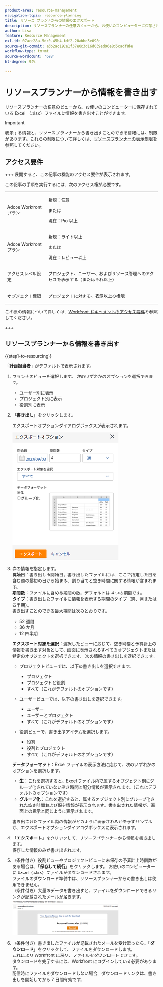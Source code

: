 ```yaml
---
product-area: resource-management
navigation-topic: resource-planning
title: リソース プランナからの情報のエクスポート
description: リソースプランナーの任意のビューから、お使いのコンピューターに保存されている Excel （.xlsx）ファイルに情報を書き出すことができます。
author: Lisa
feature: Resource Management
exl-id: 07acd28a-5dc0-45b4-bdf2-20abbd5e098c
source-git-commit: a3b2ac192e1f37e0c3d16d059ed96e8d5cadf8be
workflow-type: tm+mt
source-wordcount: '628'
ht-degree: 94%

---
```


# リソースプランナーから情報を書き出す

リソースプランナーの任意のビューから、お使いのコンピューターに保存されている Excel （.xlsx）ファイルに情報を書き出すことができます。

>[!IMPORTANT]
>
>表示する情報と、リソースプランナーから書き出すことのできる情報には、制限があります。これらの制限について詳しくは、[リソースプランナーの表示制限](../../resource-mgmt/resource-planning/resource-planner-display-limitations.md)を参照してください。

## アクセス要件

+++ 展開すると、この記事の機能のアクセス要件が表示されます。

この記事の手順を実行するには、次のアクセス権が必要です。

<table style="table-layout:auto"> 
 <col> 
 <col> 
 <tbody> 
  <tr> 
   <td role="rowheader">Adobe Workfront プラン</td> 
   <td><p>新規：任意</p>
       <p>または</p>
       <p>現在：Pro 以上</p> </td> 
  </tr> 
  <tr> 
   <td role="rowheader">Adobe Workfront プラン</td> 
   <td><p>新規：ライト以上</p>
       <p>または</p>
       <p>現在：レビュー以上</p></td>
  </tr> 
  <tr> 
   <td role="rowheader">アクセスレベル設定</td> 
   <td> <p>プロジェクト、ユーザー、およびリソース管理へのアクセスを表示する（またはそれ以上）</p> </td> 
  </tr> 
  <tr> 
   <td role="rowheader">オブジェクト権限</td> 
   <td> <p>プロジェクトに対する、表示以上の権限</p> </td> 
  </tr> 
 </tbody> 
</table>

この表の情報について詳しくは、[Workfront ドキュメントのアクセス要件](/help/quicksilver/administration-and-setup/add-users/access-levels-and-object-permissions/access-level-requirements-in-documentation.md)を参照してください。

+++

## リソースプランナーから情報を書き出す

{{step1-to-resourcing}}

「**計画担当者**」がデフォルトで表示されます。

1. プランナのビューを選択します。 次のいずれかのオプションを選択できます。

   * ユーザー別に表示
   * プロジェクト別に表示
   * 役割別に表示

1. 「**書き出し**」をクリックします。

   エクスポートオプションダイアログボックスが表示されます。

   ![&#x200B; 書き出しオプション &#x200B;](assets/rp-export-options-box-350x421.png)

1. 次の情報を指定します。\
   **開始日**：書き出しの開始日。書き出したファイルには、ここで指定した日を含む週の最初の日から始まる、割り当てと空き時間に関する情報が含まれます。\
   **期間数**：ファイルに含める期間の数。デフォルトは 4 つの期間です。\
   **タイプ**：書き出したファイルに情報を表示する期間のタイプ（週、月または四半期）。\
   書き出すことのできる最大期間は次のとおりです。

   * 52 週間
   * 36 か月
   * 12 四半期

   **エクスポート対象を選択**：選択したビューに応じて、空き時間と予算計上の情報を書き出す対象として、画面に表示されるすべてのオブジェクトまたは特定のオブジェクトを選択できます。
次の情報の書き出しを選択できます。

   * プロジェクトビューでは、以下の書き出しを選択できます。

      * プロジェクト
      * プロジェクトと役割
      * すべて（これがデフォルトのオプションです）

   * ユーザービューでは、以下の書き出しを選択できます。

      * ユーザー
      * ユーザーとプロジェクト
      * すべて（これがデフォルトのオプションです）

   * 役割ビューで、書き出すアイテムを選択します。

      * 役割
      * 役割とプロジェクト
      * すべて（これがデフォルトのオプションです）

   **データフォーマット**：Excel ファイルの表示方法に応じて、次のいずれかのオプションを選択します。

   * **生**：これを選択すると、Excel ファイル内で属するオブジェクト別にグループ化されていない空き時間と配分情報が表示されます。（これはデフォルトのオプションです）
   * **グループ化**：これを選択すると、属するオブジェクト別にグループ化された空き時間および配分情報が表示されます。書き出された情報が、画面上の表示と同じように表示されます。

   書き出されたファイル内の情報がどのように表示されるかを示すサンプルが、エクスポートオプションダイアログボックスに表示されます。

1. 「**エクスポート**」をクリックして、リソースプランナーから情報を書き出します。\
   保存した情報のみが書き出されます。

1. （条件付き）役割ビューやプロジェクトビューに未保存の予算計上時間数がある場合は、「**保存して続行**」をクリックします。
お使いのコンピューターに Excel（.xlsx）ファイルがダウンロードされます。\
   ファイルのダウンロード準備中は、リソースプランナーからの書き出しは使用できません。\
   （条件付き）大量のデータを書き出すと、ファイルをダウンロードできるリンクが記載されたメールが届きます。\
   ![RP_eamil_with_exported_planner_attached.png](assets/rp-eamil-with-exported-planner-attached-350x116.png)

1. （条件付き）書き出したファイルが記載されたメールを受け取ったら、「**ダウンロード**」をクリックして、ファイルをダウンロードします。\
   これにより Workfront に戻り、ファイルをダウンロードできます。\
   ダウンロードを完了するには、Workfront にログインしている必要があります。\
   配信時にファイルをダウンロードしない場合、ダウンロードリンクは、書き出しを開始してから 7 日間有効です。
